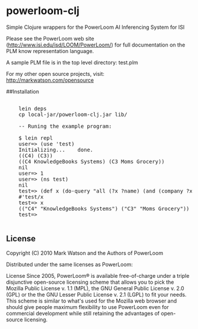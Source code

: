 powerloom-clj
=============

Simple Clojure wrappers for the PowerLoom AI Inferencing System for ISI

Please see the PowerLoom web site (http://www.isi.edu/isd/LOOM/PowerLoom/) for full documentation on the PLM know representation language.

A sample PLM file is in the top level directory: test.plm

For my other open source projects, visit: http://markwatson.com/opensource

##Installation

<pre>
	
	lein deps
	cp local-jar/powerloom-clj.jar lib/

	-- Runing the example program:

	$ lein repl
	user=> (use 'test)
	Initializing...    done.
	((C4) (C3))
	((C4 KnowledgeBooks Systems) (C3 Moms Grocery))
	nil
	user=> 1
	user=> (ns test)
	nil
	test=> (def x (do-query "all (?x ?name) (and (company ?x) (company-name ?x ?name))"))
	#'test/x
	test=> x
	(("C4" "KnowledgeBooks Systems") ("C3" "Moms Grocery"))
	test=> 
	
</pre>

## License

Copyright (C) 2010 Mark Watson and the Authors of PowerLoom

Distributed under the same licenses as PowerLoom:

License
Since 2005, PowerLoom® is available free-of-charge under a triple disjunctive open-source licensing scheme that allows you to pick the Mozilla Public License v. 1.1 (MPL), the GNU General Public License v. 2.0 (GPL) or the the GNU Lesser Public License v. 2.1 (LGPL) to fit your needs. This scheme is similar to what's used for the Mozilla web browser and should give people maximum flexibility to use PowerLoom even for commercial development while still retaining the advantages of open-source licensing.

